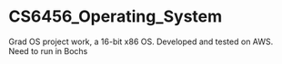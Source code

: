 CS6456_Operating_System
======================

Grad OS project work, a 16-bit x86 OS.
Developed and tested on AWS.
Need to run in Bochs
